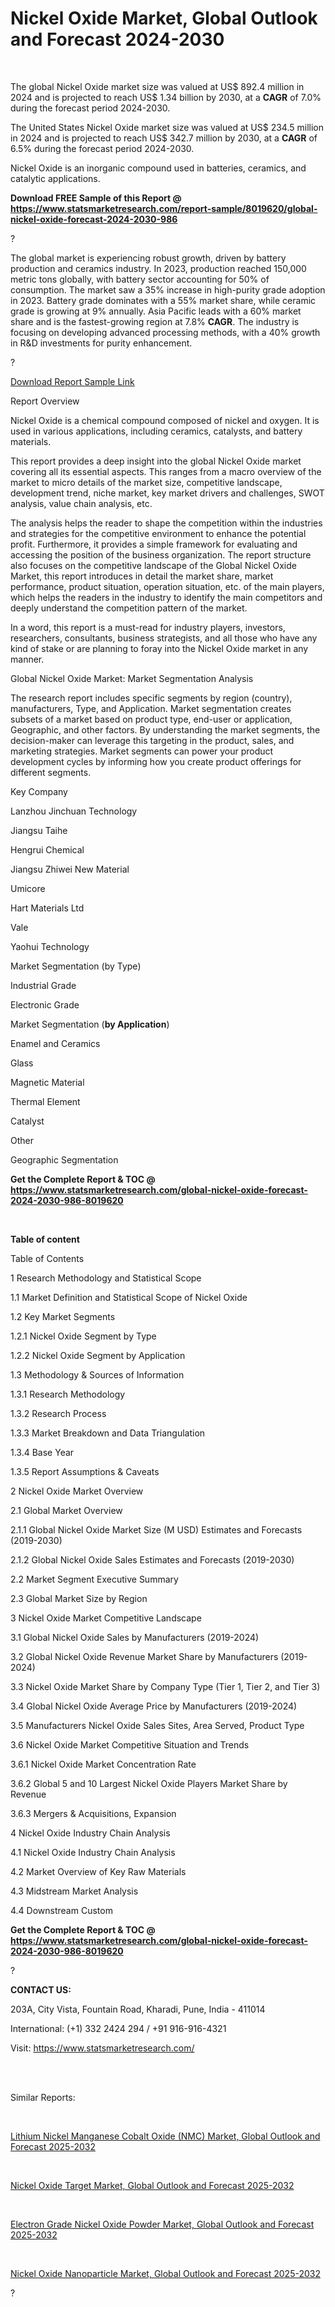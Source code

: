 <h1>Nickel Oxide Market, Global Outlook and Forecast 2024-2030</h1><br/><p>The global Nickel Oxide market size was valued at US$ 892.4 million in 2024 and is projected to reach US$ 1.34 billion by 2030, at a <strong>CAGR</strong> of 7.0% during the forecast period 2024-2030.</p>
 
 
 
 <p>The United States Nickel Oxide market size was valued at US$ 234.5 million in 2024 and is projected to reach US$ 342.7 million by 2030, at a <strong>CAGR</strong> of 6.5% during the forecast period 2024-2030.</p>
 
 
 
 <p>Nickel Oxide is an inorganic compound used in batteries, ceramics, and catalytic applications.</p>
 
 
 
 <div><b>Download FREE Sample of this Report @ <a href="https://www.statsmarketresearch.com/download-free-sample/8019620/global-nickel-oxide-forecast-2024-2030-986">https://www.statsmarketresearch.com/report-sample/8019620/global-nickel-oxide-forecast-2024-2030-986</a></b></div>
 
 
 
 <p>? </p>
 
 
 
 <p>The global market is experiencing robust growth, driven by battery production and ceramics industry. In 2023, production reached 150,000 metric tons globally, with battery sector accounting for 50% of consumption. The market saw a 35% increase in high-purity grade adoption in 2023. Battery grade dominates with a 55% market share, while ceramic grade is growing at 9% annually. Asia Pacific leads with a 60% market share and is the fastest-growing region at 7.8% <strong>CAGR</strong>. The industry is focusing on developing advanced processing methods, with a 40% growth in R&D investments for purity enhancement.</p>
 
 
 
 <p>? </p>
 
 
 
 <p><a href="https://www.statsmarketresearch.com/download-free-sample/8019620/global-nickel-oxide-forecast-2024-2030-986">Download Report Sample Link</a></p>
 
 
 
 <p>Report Overview</p>
 
 
 
 <p>Nickel Oxide is a chemical compound composed of nickel and oxygen. It is used in various applications, including ceramics, catalysts, and battery materials.</p>
 
 
 
 <p>This report provides a deep insight into the global Nickel Oxide market covering all its essential aspects. This ranges from a macro overview of the market to micro details of the market size, competitive landscape, development trend, niche market, key market drivers and challenges, SWOT analysis, value chain analysis, etc.</p>
 
 
 
 <p>The analysis helps the reader to shape the competition within the industries and strategies for the competitive environment to enhance the potential profit. Furthermore, it provides a simple framework for evaluating and accessing the position of the business organization. The report structure also focuses on the competitive landscape of the Global Nickel Oxide Market, this report introduces in detail the market share, market performance, product situation, operation situation, etc. of the main players, which helps the readers in the industry to identify the main competitors and deeply understand the competition pattern of the market.</p>
 
 
 
 <p>In a word, this report is a must-read for industry players, investors, researchers, consultants, business strategists, and all those who have any kind of stake or are planning to foray into the Nickel Oxide market in any manner.</p>
 
 
 
 <p>Global Nickel Oxide Market: Market Segmentation Analysis</p>
 
 
 
 <p>The research report includes specific segments by region (country), manufacturers, Type, and Application. Market segmentation creates subsets of a market based on product type, end-user or application, Geographic, and other factors. By understanding the market segments, the decision-maker can leverage this targeting in the product, sales, and marketing strategies. Market segments can power your product development cycles by informing how you create product offerings for different segments.</p>
 
 
 
 <p>Key Company</p>
 
 
 
 <p>Lanzhou Jinchuan Technology</p>
 
 
 
 <p>Jiangsu Taihe</p>
 
 
 
 <p>Hengrui Chemical</p>
 
 
 
 <p>Jiangsu Zhiwei New Material</p>
 
 
 
 <p>Umicore</p>
 
 
 
 <p>Hart Materials Ltd</p>
 
 
 
 <p>Vale</p>
 
 
 
 <p>Yaohui Technology</p>
 
 
 
 <p>Market Segmentation (by Type)</p>
 
 
 
 <p>Industrial Grade</p>
 
 
 
 <p>Electronic Grade</p>
 
 
 
 <p>Market Segmentation (<strong>by Application</strong>)</p>
 
 
 
 <p>Enamel and Ceramics</p>
 
 
 
 <p>Glass</p>
 
 
 
 <p>Magnetic Material</p>
 
 
 
 <p>Thermal Element</p>
 
 
 
 <p>Catalyst</p>
 
 
 
 <p>Other</p>
 
 
 
 <p>Geographic Segmentation</p>
 
 
 
 <div><b>Get the Complete Report & TOC @ <a href="https://www.statsmarketresearch.com/global-nickel-oxide-forecast-2024-2030-986-8019620">https://www.statsmarketresearch.com/global-nickel-oxide-forecast-2024-2030-986-8019620</a></b></div>
 
 
 
 <p><br />
 
 <b>Table of content</b></p>
 
 
 
 <p>Table of Contents<br />
 
 1 Research Methodology and Statistical Scope<br />
 
 1.1 Market Definition and Statistical Scope of Nickel Oxide<br />
 
 1.2 Key Market Segments<br />
 
 1.2.1 Nickel Oxide Segment by Type<br />
 
 1.2.2 Nickel Oxide Segment by Application<br />
 
 1.3 Methodology & Sources of Information<br />
 
 1.3.1 Research Methodology<br />
 
 1.3.2 Research Process<br />
 
 1.3.3 Market Breakdown and Data Triangulation<br />
 
 1.3.4 Base Year<br />
 
 1.3.5 Report Assumptions & Caveats<br />
 
 2 Nickel Oxide Market Overview<br />
 
 2.1 Global Market Overview<br />
 
 2.1.1 Global Nickel Oxide Market Size (M USD) Estimates and Forecasts (2019-2030)<br />
 
 2.1.2 Global Nickel Oxide Sales Estimates and Forecasts (2019-2030)<br />
 
 2.2 Market Segment Executive Summary<br />
 
 2.3 Global Market Size by Region<br />
 
 3 Nickel Oxide Market Competitive Landscape<br />
 
 3.1 Global Nickel Oxide Sales by Manufacturers (2019-2024)<br />
 
 3.2 Global Nickel Oxide Revenue Market Share by Manufacturers (2019-2024)<br />
 
 3.3 Nickel Oxide Market Share by Company Type (Tier 1, Tier 2, and Tier 3)<br />
 
 3.4 Global Nickel Oxide Average Price by Manufacturers (2019-2024)<br />
 
 3.5 Manufacturers Nickel Oxide Sales Sites, Area Served, Product Type<br />
 
 3.6 Nickel Oxide Market Competitive Situation and Trends<br />
 
 3.6.1 Nickel Oxide Market Concentration Rate<br />
 
 3.6.2 Global 5 and 10 Largest Nickel Oxide Players Market Share by Revenue<br />
 
 3.6.3 Mergers & Acquisitions, Expansion<br />
 
 4 Nickel Oxide Industry Chain Analysis<br />
 
 4.1 Nickel Oxide Industry Chain Analysis<br />
 
 4.2 Market Overview of Key Raw Materials<br />
 
 4.3 Midstream Market Analysis<br />
 
 4.4 Downstream Custom</p>
 
 
 
 <div><b>Get the Complete Report & TOC @ <a href="https://www.statsmarketresearch.com/global-nickel-oxide-forecast-2024-2030-986-8019620">https://www.statsmarketresearch.com/global-nickel-oxide-forecast-2024-2030-986-8019620</a></b></div>
 
 
 
 <p>? </p>
 
 
 
 <p><b>CONTACT US:</b><br />
 
 203A, City Vista, Fountain Road, Kharadi, Pune, India - 411014<br />
 
 International: (+1) 332 2424 294 / +91 916-916-4321<br />
 
 Visit: <a href="https://www.statsmarketresearch.com/">https://www.statsmarketresearch.com/</a><br />
 
 <br />
 
 <br />
 
 Similar Reports:<br />
 
 <br />
 
 <a href="https://www.statsmarketresearch.com/global-lithium-nickel-manganese-cobalt-oxide-forecast-2025-2032-442-8032404">Lithium Nickel Manganese Cobalt Oxide (NMC) Market, Global Outlook and Forecast 2025-2032 </a><br />
 
 <br />
 
 <a href="https://www.statsmarketresearch.com/global-nickel-oxide-target-forecast-2025-2032-225-8027733">Nickel Oxide Target Market, Global Outlook and Forecast 2025-2032</a><br />
 
 <br />
 
 <a href="https://www.statsmarketresearch.com/global-electron-grade-nickel-oxide-powder-forecast-2025-2032-50-8027734">Electron Grade Nickel Oxide Powder Market, Global Outlook and Forecast 2025-2032</a><br />
 
 <br />
 
 <a href="https://www.statsmarketresearch.com/global-nickel-oxide-nanoparticle-forecast-2025-2032-655-8027735">Nickel Oxide Nanoparticle Market, Global Outlook and Forecast 2025-2032</a><br />
 
 ? </p>